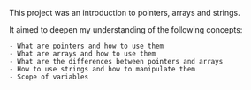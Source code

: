 This project was an introduction to pointers, arrays and strings.

It aimed to deepen my understanding of the following concepts:

~~~~
- What are pointers and how to use them
- What are arrays and how to use them
- What are the differences between pointers and arrays
- How to use strings and how to manipulate them
- Scope of variables
~~~~
